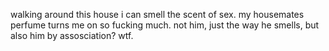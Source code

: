 walking around this house i can smell the scent of sex. my housemates perfume turns me on so fucking much. not him, just the way he smells, but also him by assosciation? wtf.